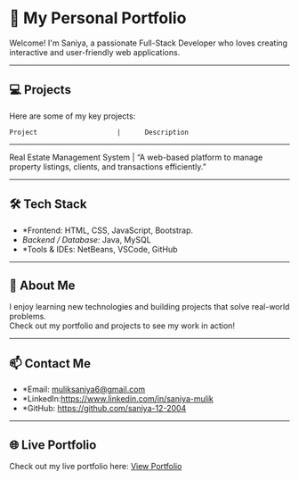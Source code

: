# 🌟 My Personal Portfolio

Welcome! I'm Saniya, a passionate  Full-Stack Developer who loves creating interactive and user-friendly web applications.

---

## 💻 Projects

Here are some of my key projects:

    Project                    |      Description      
------------------------------------------------------------

Real Estate Management System  |     “A web-based platform to manage property listings, clients, and transactions efficiently.”

---


## 🛠 Tech Stack

- *Frontend: HTML, CSS, JavaScript, Bootstrap. 
- *Backend / Database:* Java, MySQL  
- *Tools & IDEs: NetBeans, VSCode, GitHub  

---

## 📌 About Me

I enjoy learning new technologies and building projects that solve real-world problems.  
Check out my portfolio and projects to see my work in action!

---

## 📫 Contact Me

- *Email: [muliksaniya6@gmail.com](https://mail.google.com/mail/u/0/#inbox)
- *LinkedIn:https://www.linkedin.com/in/saniya-mulik
- *GitHub: https://github.com/saniya-12-2004

---

## 🌐 Live Portfolio

Check out my live portfolio here: [View Portfolio](https://saniya-12-2004.github.io/Portfolio/)




